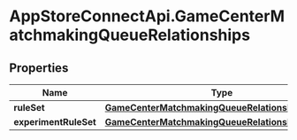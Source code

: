 # AppStoreConnectApi.GameCenterMatchmakingQueueRelationships

## Properties

Name | Type | Description | Notes
------------ | ------------- | ------------- | -------------
**ruleSet** | [**GameCenterMatchmakingQueueRelationshipsRuleSet**](GameCenterMatchmakingQueueRelationshipsRuleSet.md) |  | [optional] 
**experimentRuleSet** | [**GameCenterMatchmakingQueueRelationshipsRuleSet**](GameCenterMatchmakingQueueRelationshipsRuleSet.md) |  | [optional] 



